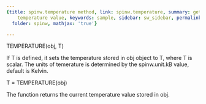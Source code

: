 ```yaml
---
{title: spinw.temperature method, link: spinw.temperature, summary: get/set stored
    temperature value, keywords: sample, sidebar: sw_sidebar, permalink: spinw_temperature.html,
  folder: spinw, mathjax: 'true'}

---
```

 
TEMPERATURE(obj, T)
 
If T is defined, it sets the temperature stored in obj object
to T, where T is scalar. The units of temerature is
determined by the spinw.unit.kB value, default is Kelvin.
 
T = TEMPERATURE(obj)
 
The function returns the current temperature value stored in
obj.
 

